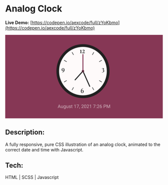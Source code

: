 # Analog Clock

**Live Demo:** [https://codepen.io/aexcode/full/zYoKbmo](https://codepen.io/aexcode/full/zYoKbmo)

![](./assets/screenshot.png)

## Description:

A fully responsive, pure CSS illustration of an analog clock, animated to the correct date and time with Javascript.

## Tech:

HTML | SCSS | Javascript
